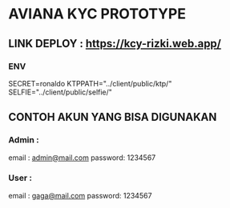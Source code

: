 # AVIANA KYC PROTOTYPE

## LINK DEPLOY : https://kcy-rizki.web.app/

### ENV
SECRET=ronaldo
KTPPATH="../client/public/ktp/"
SELFIE="../client/public/selfie/"

## CONTOH AKUN YANG BISA DIGUNAKAN

### Admin :
email : admin@mail.com
password: 1234567

### User :
email : gaga@mail.com
password: 1234567
